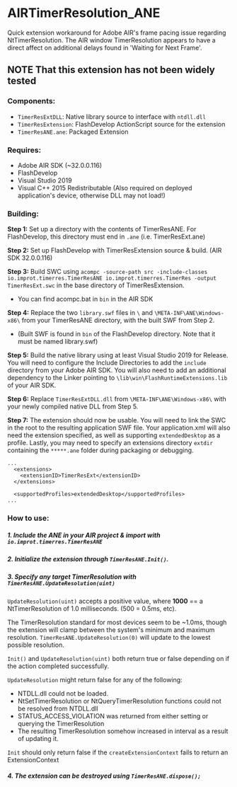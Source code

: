 # AIRTimerResolution_ANE
Quick extension workaround for Adobe AIR's frame pacing issue regarding NtTimerResolution.
The AIR window TimerResolution appears to have a direct affect on additional delays found in 'Waiting for Next Frame'.

## NOTE That this extension has not been widely tested

### Components:
- `TimerResExtDLL`: Native library source to interface with `ntdll.dll`
- `TimerResExtension`: FlashDevelop ActionScript source for the extension
- `TimerResANE.ane`: Packaged Extension

### Requires:
- Adobe AIR SDK (~32.0.0.116)
- FlashDevelop
- Visual Studio 2019
- Visual C++ 2015 Redistributable (Also required on deployed application's device, otherwise DLL may not load!) 

### Building:
**Step 1:** Set up a directory with the contents of TimerResANE. For FlashDevelop, this directory must end in `.ane` (i.e. TimerResExt.ane)

**Step 2:** Set up FlashDevelop with TimerResExtension source & build. (AIR SDK 32.0.0.116)

**Step 3:** Build SWC using ``acompc -source-path src -include-classes io.improt.timerres.TimerResANE io.improt.timerres.TimerRes -output TimerResExt.swc`` in the base directory of TimerResExtension.
- You can find acompc.bat in `bin` in the AIR SDK

**Step 4:** Replace the two `library.swf` files in `\` and `\META-INF\ANE\Windows-x86\` from your TimerResANE directory, with the built SWF from Step 2. 
- (Built SWF is found in ``bin`` of the FlashDevelop directory. Note that it must be named library.swf)

**Step 5:** Build the native library using at least Visual Studio 2019 for Release. You will need to configure the Include Directories to add the `include` directory from your Adobe AIR SDK. You will also need to add an additional dependency to the Linker pointing to `\lib\win\FlashRuntimeExtensions.lib` of your AIR SDK. 

**Step 6:** Replace ``TimerResExtDLL.dll`` from `\META-INF\ANE\Windows-x86\` with your newly compiled native DLL from Step 5.

**Step 7:** The extension should now be usable. You will need to link the SWC in the root to the resulting application SWF file. Your application.xml will also need the extension specified, as well as supporting `extendedDesktop` as a profile. Lastly, you may need to specify an extensions directory `extdir` containing the `*****.ane` folder during packaging or debugging.

```
...
  <extensions>
    <extensionID>TimerResExt</extensionID>
  </extensions>
  
  <supportedProfiles>extendedDesktop</supportedProfiles>
...
```

### How to use:
##### 1. Include the ANE in your AIR project & import with `io.improt.timerres.TimerResANE`
##### 2. Initialize the extension through ``TimerResANE.Init()``.
##### 3. Specify any target TimerResolution with ``TimerResANE.UpdateResolution(uint)`` 

``UpdateResolution(uint)`` accepts a positive value, where **1000** == a NtTimerResolution of 1.0 milliseconds. (500 = 0.5ms, etc).

The TimerResolution standard for most devices seem to be ~1.0ms, though the extension will clamp between the system's minimum and maximum resolution. ``TimerResANE.UpdateResolution(0)`` will update to the lowest possible resolution.

`Init()` and `UpdateResolution(uint)` both return true or false depending on if the action completed successfully.

`UpdateResolution` might return false for any of the following:
- NTDLL.dll could not be loaded.
- NtSetTimerResolution or NtQueryTimerResolution functions could not be resolved from NTDLL.dll
- STATUS_ACCESS_VIOLATION was returned from either setting or querying the TimerResolution
- The resulting TimerResolution somehow increased in interval as a result of updating it.

`Init` should only return false if the `createExtensionContext` fails to return an ExtensionContext

##### 4. The extension can be destroyed using ``TimerResANE.dispose();``


